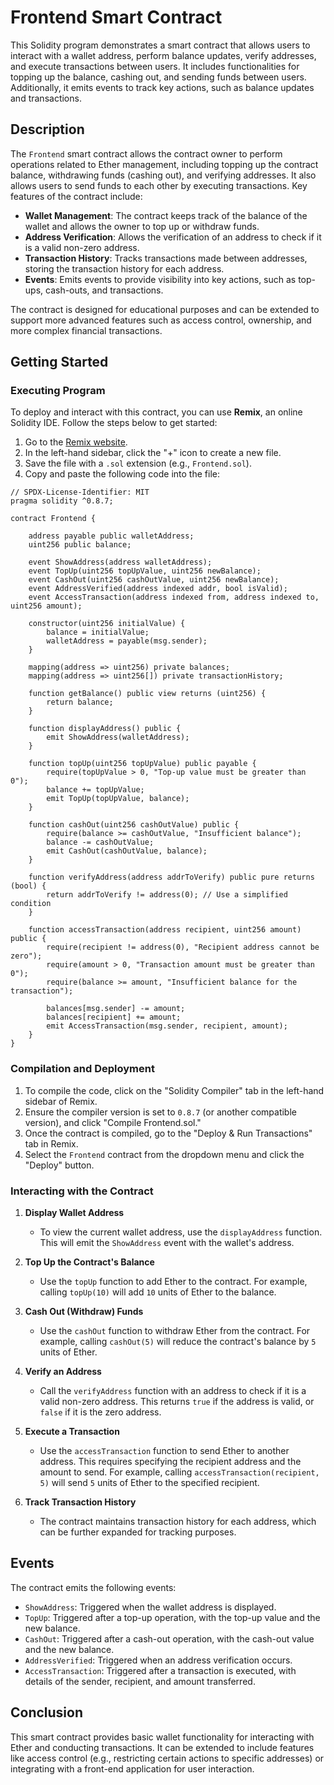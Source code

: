 # Frontend Smart Contract

This Solidity program demonstrates a smart contract that allows users to interact with a wallet address, perform balance updates, verify addresses, and execute transactions between users. It includes functionalities for topping up the balance, cashing out, and sending funds between users. Additionally, it emits events to track key actions, such as balance updates and transactions.

## Description

The `Frontend` smart contract allows the contract owner to perform operations related to Ether management, including topping up the contract balance, withdrawing funds (cashing out), and verifying addresses. It also allows users to send funds to each other by executing transactions. Key features of the contract include:

- **Wallet Management**: The contract keeps track of the balance of the wallet and allows the owner to top up or withdraw funds.
- **Address Verification**: Allows the verification of an address to check if it is a valid non-zero address.
- **Transaction History**: Tracks transactions made between addresses, storing the transaction history for each address.
- **Events**: Emits events to provide visibility into key actions, such as top-ups, cash-outs, and transactions.

The contract is designed for educational purposes and can be extended to support more advanced features such as access control, ownership, and more complex financial transactions.

## Getting Started

### Executing Program

To deploy and interact with this contract, you can use **Remix**, an online Solidity IDE. Follow the steps below to get started:

1. Go to the [Remix website](https://remix.ethereum.org/).
2. In the left-hand sidebar, click the "+" icon to create a new file.
3. Save the file with a `.sol` extension (e.g., `Frontend.sol`).
4. Copy and paste the following code into the file:

```solidity
// SPDX-License-Identifier: MIT
pragma solidity ^0.8.7;

contract Frontend {

    address payable public walletAddress;
    uint256 public balance;

    event ShowAddress(address walletAddress);
    event TopUp(uint256 topUpValue, uint256 newBalance);
    event CashOut(uint256 cashOutValue, uint256 newBalance);
    event AddressVerified(address indexed addr, bool isValid);
    event AccessTransaction(address indexed from, address indexed to, uint256 amount);

    constructor(uint256 initialValue) {
        balance = initialValue;
        walletAddress = payable(msg.sender);
    }

    mapping(address => uint256) private balances;
    mapping(address => uint256[]) private transactionHistory;

    function getBalance() public view returns (uint256) {
        return balance;
    }

    function displayAddress() public {
        emit ShowAddress(walletAddress);
    }

    function topUp(uint256 topUpValue) public payable {
        require(topUpValue > 0, "Top-up value must be greater than 0");
        balance += topUpValue;
        emit TopUp(topUpValue, balance);
    }

    function cashOut(uint256 cashOutValue) public {
        require(balance >= cashOutValue, "Insufficient balance");
        balance -= cashOutValue;
        emit CashOut(cashOutValue, balance);
    }

    function verifyAddress(address addrToVerify) public pure returns (bool) {
        return addrToVerify != address(0); // Use a simplified condition
    }

    function accessTransaction(address recipient, uint256 amount) public {
        require(recipient != address(0), "Recipient address cannot be zero");
        require(amount > 0, "Transaction amount must be greater than 0");
        require(balance >= amount, "Insufficient balance for the transaction");
        
        balances[msg.sender] -= amount;
        balances[recipient] += amount;
        emit AccessTransaction(msg.sender, recipient, amount);
    }
}
```

### Compilation and Deployment

1. To compile the code, click on the "Solidity Compiler" tab in the left-hand sidebar of Remix.
2. Ensure the compiler version is set to `0.8.7` (or another compatible version), and click "Compile Frontend.sol."
3. Once the contract is compiled, go to the "Deploy & Run Transactions" tab in Remix.
4. Select the `Frontend` contract from the dropdown menu and click the "Deploy" button.

### Interacting with the Contract

1. **Display Wallet Address**
   - To view the current wallet address, use the `displayAddress` function. This will emit the `ShowAddress` event with the wallet's address.

2. **Top Up the Contract's Balance**
   - Use the `topUp` function to add Ether to the contract. For example, calling `topUp(10)` will add `10` units of Ether to the balance.

3. **Cash Out (Withdraw) Funds**
   - Use the `cashOut` function to withdraw Ether from the contract. For example, calling `cashOut(5)` will reduce the contract's balance by `5` units of Ether.

4. **Verify an Address**
   - Call the `verifyAddress` function with an address to check if it is a valid non-zero address. This returns `true` if the address is valid, or `false` if it is the zero address.

5. **Execute a Transaction**
   - Use the `accessTransaction` function to send Ether to another address. This requires specifying the recipient address and the amount to send. For example, calling `accessTransaction(recipient, 5)` will send `5` units of Ether to the specified recipient.

6. **Track Transaction History**
   - The contract maintains transaction history for each address, which can be further expanded for tracking purposes.

## Events

The contract emits the following events:

- `ShowAddress`: Triggered when the wallet address is displayed.
- `TopUp`: Triggered after a top-up operation, with the top-up value and the new balance.
- `CashOut`: Triggered after a cash-out operation, with the cash-out value and the new balance.
- `AddressVerified`: Triggered when an address verification occurs.
- `AccessTransaction`: Triggered after a transaction is executed, with details of the sender, recipient, and amount transferred.

## Conclusion

This smart contract provides basic wallet functionality for interacting with Ether and conducting transactions. It can be extended to include features like access control (e.g., restricting certain actions to specific addresses) or integrating with a front-end application for user interaction.
